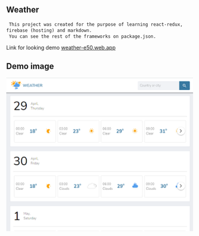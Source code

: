 ## Weather 

```
 This project was created for the purpose of learning react-redux, firebase (hosting) and markdown.
 You can see the rest of the frameworks on package.json.
```
Link for looking demo [weather-e50.web.app](https://weather-e50.web.app/)

## Demo image

<img align="center" width="500" height="410" src="https://github.com/mkuysunov/weather_react-redux/blob/main/TMP/project-pic.PNG">

